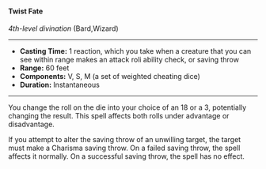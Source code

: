 #### Twist Fate
*4th-level divination* (Bard,Wizard)
___
- **Casting Time:** 1 reaction, which you take when a creature that you can see within range makes an attack roli ability check, or saving throw
- **Range:** 60 feet
- **Components:** V, S, M (a set of weighted cheating dice)
- **Duration:** Instantaneous
---
You change the roll on the die into your choice of an 18 or a 3, potentially changing the result. This spell affects both rolls under advantage or disadvantage.

If you attempt to alter the saving throw of an unwilling target, the target must make a Charisma saving throw. On a failed saving throw, the spell affects it normally. On a successful saving throw, the spell has no effect.
